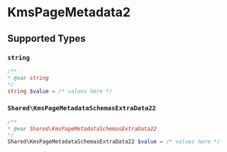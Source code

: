 # KmsPageMetadata2


## Supported Types

### `string`

```php
/**
* @var string
*/
string $value = /* values here */
```

### `Shared\KmsPageMetadataSchemasExtraData22`

```php
/**
* @var Shared\KmsPageMetadataSchemasExtraData22
*/
Shared\KmsPageMetadataSchemasExtraData22 $value = /* values here */
```


